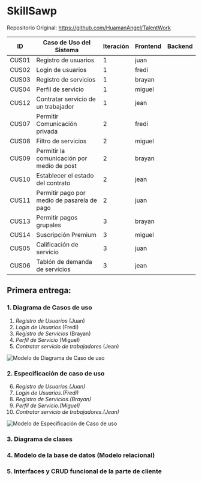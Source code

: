 # SkillSawp
Repositorio Original: https://github.com/HuamanAngel/TalentWork

| ID    | Caso de Uso del Sistema                 | Iteración | Frontend | Backend  |
|-------|-----------------------------------------|-----------|----------|----------|
| CUS01 | Registro de usuarios                   | 1         | juan     |          |
| CUS02 | Login de usuarios                      | 1         | fredi   |          |
| CUS03 | Registro de servicios                  | 1         | brayan   |          |
| CUS04 | Perfil de servicio                     | 1         | miguel   |          |
| CUS12 | Contratar servicio de un trabajador    | 1         | jean     |          |
| CUS07 | Permitir Comunicación privada           | 2         | fredi   |          |
| CUS08 | Filtro de servicios                    | 2         | miguel   |          |
| CUS09 | Permitir la comunicación por medio de post | 2     | brayan   |          |
| CUS10 | Establecer el estado del contrato      | 2         | jean     |          |
| CUS11 | Permitir pago por medio de pasarela de pago | 2  | juan     |          |
| CUS13 | Permitir pagos grupales                | 3         | brayan   |          |
| CUS14 | Suscripción Premium                    | 3         | miguel   |          |
| CUS05 | Calificación de servicio               | 3         | juan     |          |
| CUS06 | Tablón de demanda de servicios          | 3         | jean     |          |

## Primera entrega:
### 1. Diagrama de Casos de uso

1. *Registro de Usuarios* (Juan)
2. *Login de Usuarios* (Fredi)
3. *Registro de Servicios* (Brayan)
4. *Perfil de Servicio* (Miguel)
5. *Contratar servicio de trabajadores* (Jean)

![Modelo de Diagrama de Caso de uso](https://diagramaweb.com/wp-content/uploads/2020/09/diagrama-casos-de-uso-1.png)

### 2. Especificación de caso de uso

6. *Registro de Usuarios.(Juan)*
7. *Login de Usuarios.(Fredi)*
8. *Registro de Servicios.(Brayan)*
9. *Perfil de Servicio.(Miguel)*
10. *Contratar servicio de trabajadores.(Jean)*

![Modelo de Especificación de Caso de uso](https://proyectopnfi.webcindario.com/img/especificacionaltonivelbienes.png)


### 3. Diagrama de clases
### 4. Modelo de la base de datos (Modelo relacional)
### 5. Interfaces y CRUD funcional de la parte de cliente
